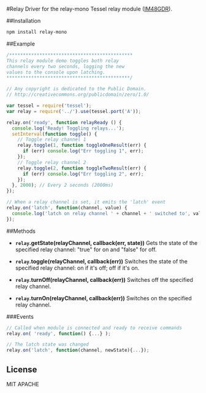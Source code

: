 #Relay
Driver for the relay-mono Tessel relay module ([IM48GDR]()).

##Installation
```sh
npm install relay-mono
```

##Example
```.js
/*********************************************
This relay module demo toggles both relay
channels every two seconds, logging the new
values to the console upon latching.
*********************************************/

// Any copyright is dedicated to the Public Domain.
// http://creativecommons.org/publicdomain/zero/1.0/

var tessel = require('tessel');
var relay = require('../').use(tessel.port('A'));

relay.on('ready', function relayReady () {
  console.log('Ready! Toggling relays...');
  setInterval(function toggle() {
    // Toggle relay channel 1
    relay.toggle(1, function toggleOneResult(err) {
      if (err) console.log("Err toggling 1", err);
    });
    // Toggle relay channel 2
    relay.toggle(2, function toggleTwoResult(err) {
      if (err) console.log("Err toggling 2", err);
    });
  }, 2000); // Every 2 seconds (2000ms)
});

// When a relay channel is set, it emits the 'latch' event
relay.on('latch', function(channel, value) {
  console.log('latch on relay channel ' + channel + ' switched to', value);
});
```

##Methods

*  **`relay`.getState(relayChannel, callback(err, state))** Gets the state of the specified relay channel: "true" for on and "false" for off.

*  **`relay`.toggle(relayChannel, callback(err))** Switches the state of the specified relay channel: on if it's off; off if it's on.

*  **`relay`.turnOff(relayChannel, callback(err))** Switches off the specified relay channel.

*  **`relay`.turnOn(relayChannel, callback(err))** Switches on the specified relay channel.

###Events
```.js
// Called when module is connected and ready to receive commands
relay.on( 'ready', function() {...} );

// The latch state was changed
relay.on('latch', function(channel, newState){...});
```

## License
MIT
APACHE
